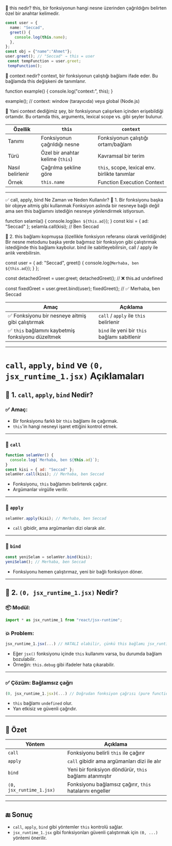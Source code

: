 
🔹 this nedir?
this, bir fonksiyonun hangi nesne üzerinden çağrıldığını belirten özel bir anahtar kelimedir.

```ts
const user = {
  name: "Seccad",
  greet() {
    console.log(this.name);
  },
};
const obj = {"name":"Ahmet"};
user.greet(); // "Seccad" → this = user
 const tempFunction = user.greet;
 tempFunction();

```

🔹 context nedir?
context, bir fonksiyonun çalıştığı bağlamı ifade eder. Bu bağlamda this değişkeni de tanımlanır.

function example() {
  console.log("context:", this);
}

example(); // context: window (tarayıcıda) veya global (Node.js)

📌 Yani context dediğimiz şey, bir fonksiyonun çalışırken içinden erişebildiği ortamdır.
Bu ortamda this, arguments, lexical scope vs. gibi şeyler bulunur.


| Özellik          | `this`                           | `context`                                     |
| ---------------- | -------------------------------- | --------------------------------------------- |
| Tanımı           | Fonksiyonun çağrıldığı nesne     | Fonksiyonun çalıştığı ortam/bağlam            |
| Türü             | Özel bir anahtar kelime (`this`) | Kavramsal bir terim                           |
| Nasıl belirlenir | Çağrılma şekline göre            | `this`, scope, lexical env. birlikte tanımlar |
| Örnek            | `this.name`                      | Function Execution Context                    |

************************************************************************************************


✅ call, apply, bind Ne Zaman ve Neden Kullanılır?
🎯 1. Bir fonksiyonu başka bir objeye aitmiş gibi kullanmak
Fonksiyon aslında bir nesneye bağlı değil ama sen this bağlamını istediğin nesneye yönlendirmek istiyorsun.

function selamla() {
  console.log(`Ben ${this.ad}`);
}
const kisi = { ad: "Seccad" };
selamla.call(kisi); // Ben Seccad


🎯 2. this bağlamı kopmuşsa (özellikle fonksiyon referansı olarak verildiğinde)
Bir nesne metodunu başka yerde bağımsız bir fonksiyon gibi çalıştırmak istediğinde this bağlamı kaybolur. bind ile sabitleyebilirsin, call / apply ile anlık verebilirsin.

const user = {
  ad: "Seccad",
  greet() {
    console.log(`Merhaba, ben ${this.ad}`);
  }
};

const detachedGreet = user.greet;
detachedGreet(); // ❌ this.ad undefined

const fixedGreet = user.greet.bind(user);
fixedGreet(); // ✅ Merhaba, ben Seccad

| Amaç                                              | Açıklama                                      |
| ------------------------------------------------- | --------------------------------------------- |
| ✅ Fonksiyonu bir nesneye aitmiş gibi çalıştırmak  | `call` / `apply` ile `this` belirlenir        |
| ✅ `this` bağlamını kaybetmiş fonksiyonu düzeltmek | `bind` ile yeni bir `this` bağlamı sabitlenir |


***************************************

# `call`, `apply`, `bind` ve `(0, jsx_runtime_1.jsx)` Açıklamaları

## 🔹 1. `call`, `apply`, `bind` Nedir?

### ✅ Amaç:
- Bir fonksiyonu farklı bir `this` bağlamı ile çağırmak.
- `this`'in hangi nesneyi işaret ettiğini kontrol etmek.

---

### 🔧 `call`
```js
function selamVer() {
  console.log(`Merhaba, ben ${this.ad}`);
}
const kisi = { ad: "Seccad" };
selamVer.call(kisi); // Merhaba, ben Seccad
```
- Fonksiyonu, `this` bağlamını belirterek çağırır.
- Argümanlar virgülle verilir.

---

### 🔧 `apply`
```js
selamVer.apply(kisi); // Merhaba, ben Seccad
```
- `call` gibidir, ama argümanları dizi olarak alır.

---

### 🔧 `bind`
```js
const yeniSelam = selamVer.bind(kisi);
yeniSelam(); // Merhaba, ben Seccad
```
- Fonksiyonu hemen çalıştırmaz, yeni bir bağlı fonksiyon döner.

---

## 🔹 2. `(0, jsx_runtime_1.jsx)` Nedir?

### 📦 Modül:
```js
import * as jsx_runtime_1 from "react/jsx-runtime";
```

### 💥 Problem:
```js
jsx_runtime_1.jsx(...) // HATALI olabilir, çünkü this bağlamı jsx_runtime_1 olur
```

- Eğer `jsx()` fonksiyonu içinde `this` kullanımı varsa, bu durumda bağlam bozulabilir.
- Örneğin: `this.debug` gibi ifadeler hata çıkarabilir.

---

### ✅ Çözüm: Bağlamsız çağrı
```js
(0, jsx_runtime_1.jsx)(...) // Doğrudan fonksiyon çağrısı (pure function gibi)
```

- `this` bağlamı `undefined` olur.
- Yan etkisiz ve güvenli çağrıdır.

---

## 🧠 Özet

| Yöntem                  | Açıklama                                                         |
|------------------------|------------------------------------------------------------------|
| `call`                 | Fonksiyonu belirli `this` ile çağırır                            |
| `apply`                | `call` gibidir ama argümanları dizi ile alır                     |
| `bind`                 | Yeni bir fonksiyon döndürür, `this` bağlamı atanmıştır           |
| `(0, jsx_runtime_1.jsx)` | Fonksiyonu bağlamsız çağırır, `this` hatalarını engeller          |

---

## 🔚 Sonuç

- `call`, `apply`, `bind` gibi yöntemler `this` kontrolü sağlar.
- `jsx_runtime_1.jsx` gibi fonksiyonları güvenli çalıştırmak için `(0, ...)` yöntemi önerilir.
